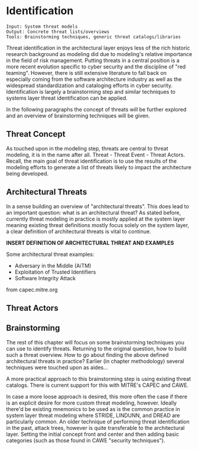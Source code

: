 # Identification

```
Input: System threat models
Output: Concrete threat lists/overviews
Tools: Brainstorming techniques, generic threat catalogs/libraries
```
Threat identification in the architectural layer enjoys less of the rich historic research background as modeling did due to modeling's relative importance in the field of risk management.
Putting threats in a central position is a more recent evolution specific to cyber security and the discipline of "red teaming".
However, there is still extensive literature to fall back on especially coming from the software architecture industry as well as the widespread standardization and cataloging efforts in cyber security.
Identification is largely a brainstorming step and similar techniques to systems layer threat identification can be applied.

In the following paragraphs the concept of threats will be further explored and an overview of brainstorming techniques will be given.

## Threat Concept
As touched upon in the modeling step, threats are central to threat modeling, it is in the name after all.
Threat - Threat Event - Threat Actors.
Recall, the main goal of threat identification is to use the results of the modeling efforts to generate a list of threats likely to impact the architecture being developed.

## Architectural Threats
In a sense building an overview of "architectural threats".
This does lead to an important question: what is an architectural threat?
As stated before, currently threat modeling in practice is mostly applied at the system layer meaning existing threat definitions mostly focus solely on the system layer, a clear definition of architectural threats is vital to continue.

**INSERT DEFINITION OF ARCHITECTURAL THREAT AND EXAMPLES**

Some architectural threat examples:
* Adversary in the Middle (AiTM)
* Exploitation of Trusted Identifiers
* Software Integrity Attack

from capec.mitre.org


## Threat Actors

## Brainstorming
The rest of this chapter will focus on some brainstorming techniques you can use to identify threats.
Returning to the original question, how to build such a threat overview.
How to go about finding the above defined architectural threats in practice?
Earlier (in chapter methodology) several techniques were touched upon as aides...

A more practical approach to this brainstorming step is using existing threat catalogs.
There is current support for this with MITRE's CAPEC and CAWE.

In case a more loose approach is desired, this more often the case if there is an explicit desire for more custom threat modeling, however.
Ideally there'd be existing mnemonics to be used as is the common practice in system layer threat modeling where STRIDE, LINDUNN, and DREAD are particularly common.
An older technique of performing threat identification in the past, attack trees, however is quite transferable to the architectural layer.
Setting the initial concept front and center and then adding basic categories (such as those found in CAWE "security techniques").

